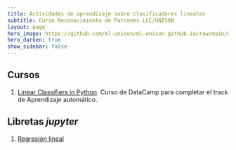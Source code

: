 ```yaml
---
title: Actividades de aprendizaje sobre clasificadores lineales 
subtitle: Curso Reconocimiento de Patrones LCC/UNISON
layout: page
hero_image: https://github.com/ml-unison/ml-unison.github.io/raw/main/docs/img/alt-banner.jpg
hero_darken: true
show_sidebar: false
---
```




## Cursos

1. [Linear Classifiers in Python](https://www.datacamp.com/courses/linear-classifiers-in-python). Curso de DataCamp para completar el track de Aprendizaje automático.


## Libretas *jupyter*

1. [Regresión lineal](https://github.com/ml-unison/ml-unison.github.io/blob/main/ejemplos/reg_lineal.ipynb)


